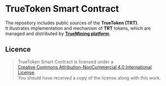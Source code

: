 # TrueToken Smart Contract

The repository includes public sources of the **TrueToken (TRT)**.\
It illustrates implementation and mechanism of **TRT** tokens, which are managed and distributed by **[TrueMining platform](https://truemining.com/)**.

## Licence
> TrueToken Smart Contract is licensed under a\
> [Creative Commons Attribution-NonCommercial 4.0 International License](https://creativecommons.org/licenses/by-nc/4.0/legalcode).\
> You should have received a copy of the license along with this work.
